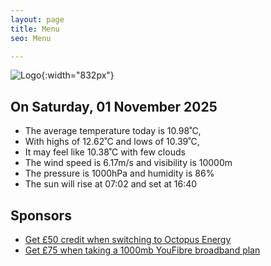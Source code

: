 ```yaml
---
layout: page
title: Menu
seo: Menu

---
```


![Logo](/images/logo.jpg){:width="832px"}

<!-- weather_marker starts -->
## On Saturday, 01 November 2025

- The average temperature today is 10.98˚C,
- With highs of 12.62˚C and lows of 10.39˚C,
- It may feel like 10.38˚C with few clouds
- The wind speed is 6.17m/s and visibility is 10000m
- The pressure is 1000hPa and humidity is 86%
- The sun will rise at 07:02 and set at 16:40

<!-- weather_marker ends -->

## Sponsors

- [Get £50 credit when switching to Octopus Energy](https://bit.ly/3oD1nnS)
- [Get £75 when taking a 1000mb YouFibre broadband plan](https://aklam.io/91zWhU?)
